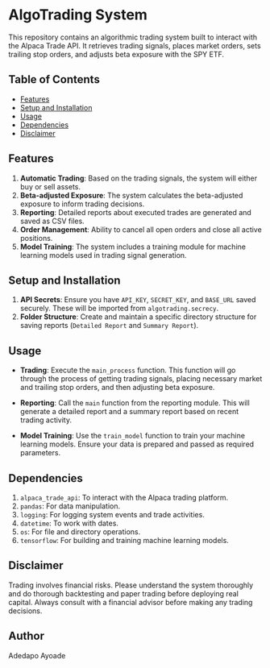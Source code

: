 # AlgoTrading System

This repository contains an algorithmic trading system built to interact with the Alpaca Trade API. It retrieves trading signals, places market orders, sets trailing stop orders, and adjusts beta exposure with the SPY ETF.

## Table of Contents
- [Features](#features)
- [Setup and Installation](#setup-and-installation)
- [Usage](#usage)
- [Dependencies](#dependencies)
- [Disclaimer](#disclaimer)

## Features

1. **Automatic Trading**: Based on the trading signals, the system will either buy or sell assets.
2. **Beta-adjusted Exposure**: The system calculates the beta-adjusted exposure to inform trading decisions.
3. **Reporting**: Detailed reports about executed trades are generated and saved as CSV files.
4. **Order Management**: Ability to cancel all open orders and close all active positions.
5. **Model Training**: The system includes a training module for machine learning models used in trading signal generation.

## Setup and Installation

1. **API Secrets**: Ensure you have `API_KEY`, `SECRET_KEY`, and `BASE_URL` saved securely. These will be imported from `algotrading.secrecy`.
2. **Folder Structure**: Create and maintain a specific directory structure for saving reports (`Detailed Report` and `Summary Report`).

## Usage

- **Trading**: Execute the `main_process` function. This function will go through the process of getting trading signals, placing necessary market and trailing stop orders, and then adjusting beta exposure.

- **Reporting**: Call the `main` function from the reporting module. This will generate a detailed report and a summary report based on recent trading activity.

- **Model Training**: Use the `train_model` function to train your machine learning models. Ensure your data is prepared and passed as required parameters.

## Dependencies

1. `alpaca_trade_api`: To interact with the Alpaca trading platform.
2. `pandas`: For data manipulation.
3. `logging`: For logging system events and trade activities.
4. `datetime`: To work with dates.
5. `os`: For file and directory operations.
6. `tensorflow`: For building and training machine learning models.

## Disclaimer

Trading involves financial risks. Please understand the system thoroughly and do thorough backtesting and paper trading before deploying real capital. Always consult with a financial advisor before making any trading decisions.

## Author
Adedapo Ayoade
